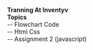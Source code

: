 **Tranning At Inventyv** </br>
**Topics**  </br>
    -- Flowchart Code </br>
    -- Html Css </br>
    -- Assignment 2 (javascript) </br>
